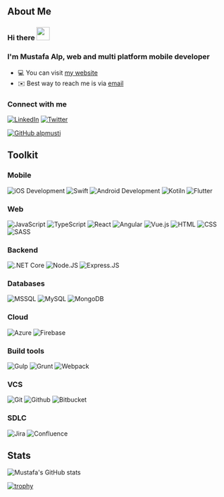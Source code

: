 ## About Me

### Hi there <img src="https://raw.githubusercontent.com/iampavangandhi/iampavangandhi/master/gifs/Hi.gif" width="30px">

### I'm Mustafa Alp, web and multi platform mobile developer

- 💻   You can visit [my website](https://alpmusti.com) 
- ✉️   Best way to reach me is via [email](mailto:mustafaalp43@gmail.com)

### Connect with me
[![LinkedIn](https://img.shields.io/badge/LinkedIn-0077B5?style=for-the-badge&logo=linkedin&logoColor=white)](https://www.linkedin.com/in/alpmusti/) 
[![Twitter](https://img.shields.io/badge/Twitter-1DA1F2?style=for-the-badge&logo=twitter&logoColor=white)](https://twitter.com/alpmusti)

[![GitHub alpmusti](https://img.shields.io/github/followers/alpmusti?label=follow&style=social)](https://github.com/alpmusti)
<!--![](https://visitor-badge.glitch.me/badge?page_id=alpmusti)-->

## Toolkit

### Mobile
![iOS Development](https://img.shields.io/badge/ios-147EFB?style=for-the-badge&logo=xcode&logoColor=white)
![Swift](https://img.shields.io/badge/swift-FA7343?style=for-the-badge&logo=swift&logoColor=white)
![Android Development](https://img.shields.io/badge/android-3DDC84?style=for-the-badge&logo=android%20studio&logoColor=white)
![Kotiln](https://img.shields.io/badge/kotlin-7F52FF?style=for-the-badge&logo=kotlin&logoColor=white)
![Flutter](https://img.shields.io/badge/flutter-02569B?style=for-the-badge&logo=flutter&logoColor=white)

### Web
![JavaScript](https://img.shields.io/badge/JavaScript-F7DF1E?style=for-the-badge&logo=javascript&logoColor=black)
![TypeScript](https://img.shields.io/badge/TypeScript-007ACC?style=for-the-badge&logo=typescript&logoColor=white)
![React](https://img.shields.io/badge/React-61DBFB?style=for-the-badge&logo=react&logoColor=black)
![Angular](https://img.shields.io/badge/angular-DD0031?style=for-the-badge&logo=angular&logoColor=white)
![Vue.js](https://img.shields.io/badge/vue.js-4FC08D?style=for-the-badge&logo=vue.js&logoColor=white)
![HTML](https://img.shields.io/badge/HTML5-E34F26?style=for-the-badge&logo=html5&logoColor=white)
![CSS](https://img.shields.io/badge/CSS-239120?&style=for-the-badge&logo=css3&logoColor=white)
![SASS](https://img.shields.io/badge/Sass-CC6699?style=for-the-badge&logo=sass&logoColor=white)

### Backend
![.NET Core](https://img.shields.io/badge/core-512BD4?style=for-the-badge&logo=.net&logoColor=white)
![Node.JS](https://img.shields.io/badge/Node.js-43853D?style=for-the-badge&logo=node.js&logoColor=white)
![Express.JS](https://img.shields.io/badge/Express.JS-3C873A?style=for-the-badge&logo=express&logoColor=white)

### Databases
![MSSQL](https://img.shields.io/badge/mssql-CC2927?style=for-the-badge&logo=Microsoft%20SQL%20Server&logoColor=white)
![MySQL](https://img.shields.io/badge/mysql-4479A1?style=for-the-badge&logo=mysql&logoColor=white)
![MongoDB](https://img.shields.io/badge/mongodb-47A248?style=for-the-badge&logo=mongodb&logoColor=white)

### Cloud
![Azure](https://img.shields.io/badge/azure-0078D4?style=for-the-badge&logo=microsoft%20azure&logoColor=white)
![Firebase](https://img.shields.io/badge/firebase-FFCA28?style=for-the-badge&logo=firebase&logoColor=white)

### Build tools
![Gulp](https://img.shields.io/badge/gulp-CF4647?style=for-the-badge&logo=gulp&logoColor=white)
![Grunt](https://img.shields.io/badge/grunt-FAA918?style=for-the-badge&logo=grunt&logoColor=white)
![Webpack](https://img.shields.io/badge/webpack-8DD6F9?style=for-the-badge&logo=webpack&logoColor=black)

### VCS
![Git](https://img.shields.io/badge/git-F1502F.svg?&style=for-the-badge&logo=git&logoColor=white)
![Github](https://img.shields.io/badge/github-000000.svg?&style=for-the-badge&logo=github&logoColor=white)
![Bitbucket](https://img.shields.io/badge/bitbucket-0052CC?style=for-the-badge&logo=bitbucket&logoColor=white)

### SDLC

![Jira](https://img.shields.io/badge/jira-0052CC.svg?&style=for-the-badge&logo=jira&logoColor=white)
![Confluence](https://img.shields.io/badge/confluence-172B4D.svg?&style=for-the-badge&logo=confluence&logoColor=white)


## Stats
![Mustafa's GitHub stats](https://github-readme-stats.vercel.app/api?username=alpmusti)

[![trophy](https://github-profile-trophy.vercel.app/?username=alpmusti)](https://github.com/alpmusti/github-profile-trophy)
